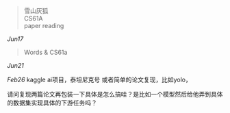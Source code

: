 >  雪山灰狐  
>  CS61A  
>  paper reading


_Jun17_
  >Words & CS61a 


_Jun21_
 >
_Feb26_
kaggle ai项目，泰坦尼克号
或者简单的论文复现，比如yolo，

请问复现两篇论文再包装一下具体是怎么搞哇？是比如一个模型然后给他弄到具体的数据集实现具体的下游任务吗？